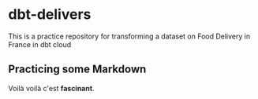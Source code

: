 # dbt-delivers
 This is a practice repository for transforming a dataset on Food Delivery in France in dbt cloud

 ## Practicing some Markdown
 Voilà voilà c'est **fascinant**.
